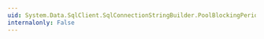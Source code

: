 ```yaml
---
uid: System.Data.SqlClient.SqlConnectionStringBuilder.PoolBlockingPeriod
internalonly: False
---
```

